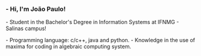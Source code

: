 <div>
  <h3><b>- Hi, I'm João Paulo!</b></h3>
  <h>
  - Student in the Bachelor's Degree in Information Systems at IFNMG - Salinas campus!</p>
  - Programming language: c/c++, java and python.
  - Knowledge in the use of maxima for coding in algebraic computing system.
  </h>
</div>
